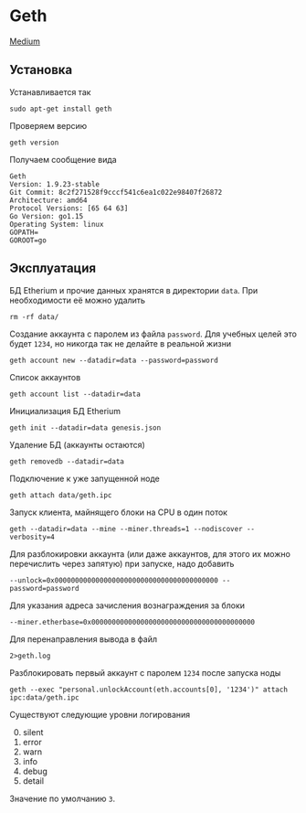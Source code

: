 # Geth

[Medium](https://medium.com/@chim/ethereum-how-to-setup-a-local-test-node-with-initial-ether-balance-using-geth-974511ce712)

## Установка

Устанавливается так
```
sudo apt-get install geth
```
Проверяем версию
```
geth version
```
Получаем сообщение вида
```
Geth
Version: 1.9.23-stable
Git Commit: 8c2f271528f9cccf541c6ea1c022e98407f26872
Architecture: amd64
Protocol Versions: [65 64 63]
Go Version: go1.15
Operating System: linux
GOPATH=
GOROOT=go
```

## Эксплуатация

БД Etherium и прочие данных хранятся в директории `data`. При необходимости её можно удалить
```
rm -rf data/
```

Создание аккаунта с паролем из файла `password`. Для учебных целей это будет `1234`, но никогда так не делайте в реальной жизни
```
geth account new --datadir=data --password=password
```
Список аккаунтов
```
geth account list --datadir=data
```
Инициализация БД Etherium
```
geth init --datadir=data genesis.json
```
Удаление БД (аккаунты остаются)
```
geth removedb --datadir=data
```
Подключение к уже запущенной ноде
```
geth attach data/geth.ipc
```
Запуск клиента, майнящего блоки на CPU в один поток
```
geth --datadir=data --mine --miner.threads=1 --nodiscover --verbosity=4
```
Для разблокировки аккаунта (или даже аккаунтов, для этого их можно перечислить через запятую) при запуске, надо добавить
```
--unlock=0x0000000000000000000000000000000000000000 --password=password
```
Для указания адреса зачисления вознаграждения за блоки
```
--miner.etherbase=0x0000000000000000000000000000000000000000
```
Для перенаправления вывода в файл
```
2>geth.log
```
Разблокировать первый аккаунт с паролем `1234` после запуска ноды
```
geth --exec "personal.unlockAccount(eth.accounts[0], '1234')" attach ipc:data/geth.ipc
```
Существуют следующие уровни логирования

0. silent
1. error
2. warn
3. info
4. debug
5. detail

Значение по умолчанию `3`.
